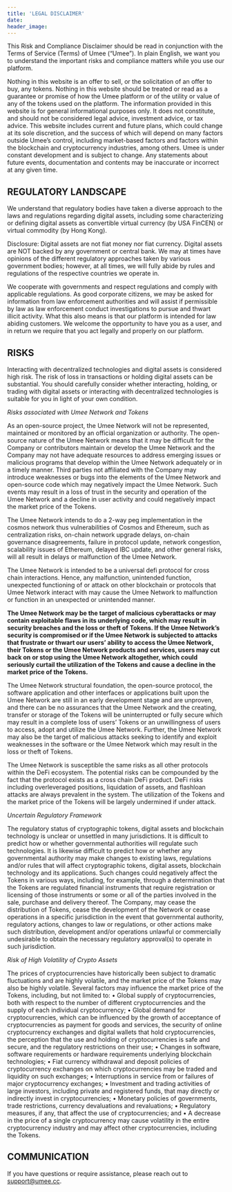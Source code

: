 ```yaml
---
title: 'LEGAL DISCLAIMER'
date:
header_image:
---
```


This Risk and Compliance Disclaimer should be read in conjunction with the Terms of Service (Terms) of Umee (“Umee”). In plain English, we want you to understand the important risks and compliance matters while you use our platform.

Nothing in this website is an offer to sell, or the solicitation of an offer to buy, any tokens. Nothing in this website should be treated or read as a guarantee or promise of how the Umee platform or of the utility or value of any of the tokens used on the platform. The information provided in this website is for general informational purposes only. It does not constitute, and should not be considered legal advice, investment advice, or tax advice. This website includes current and future plans, which could change at its sole discretion, and the success of which will depend on many factors outside Umee’s control, including market-based factors and factors within the blockchain and cryptocurrency industries, among others. Umee is under constant development and is subject to change. Any statements about future events, documentation and contents may be inaccurate or incorrect at any given time.

## REGULATORY LANDSCAPE

We understand that regulatory bodies have taken a diverse approach to the laws and regulations regarding digital assets, including some characterizing or defining digital assets as convertible virtual currency (by USA FinCEN) or virtual commodity (by Hong Kong). 

Disclosure: Digital assets are not fiat money nor fiat currency. Digital assets are NOT backed by any government or central bank. We may at times have opinions of the different regulatory approaches taken by various government bodies; however, at all times, we will fully abide by rules and regulations of the respective countries we operate in. 

We cooperate with governments and respect regulations and comply with applicable regulations. As good corporate citizens, we may be asked for information from law enforcement authorities and will assist if permissible by law as law enforcement conduct investigations to pursue and thwart illicit activity. What this also means is that our platform is intended for law abiding customers. We welcome the opportunity to have you as a user, and in return we require that you act legally and properly on our platform.

## RISKS

Interacting with decentralized technologies and digital assets is considered high risk. The risk of loss in transactions or holding digital assets can be substantial. You should carefully consider whether interacting, holding, or trading with digital assets or interacting with decentralized technologies is suitable for you in light of your own condition.

_Risks associated with Umee Network and Tokens_

As an open-source project, the Umee Network will not be represented, maintained or monitored by an official organization or authority. The open-source nature of the Umee Network means that it may be difficult for the Company or contributors maintain or develop the Umee Network and the Company may not have adequate resources to address emerging issues or malicious programs that develop within the Umee Network adequately or in a timely manner. Third parties not affiliated with the Company may introduce weaknesses or bugs into the elements of the Umee Network and open-source code which may negatively impact the Umee Network. Such events may result in a loss of trust in the security and operation of the Umee Network and a decline in user activity and could negatively impact the market price of the Tokens.

The Umee Network intends to do a 2-way peg implementation in the cosmos network thus vulnerabilities of Cosmos and Ethereum, such as centralization risks, on-chain network upgrade delays, on-chain governance disagreements, failure in protocol update, network congestion, scalability issues of Ethereum, delayed IBC update, and other general risks, will all result in delays or malfunction of the Umee Network. 

The Umee Network is intended to be a universal defi protocol for cross chain interactions. Hence, any malfunction, unintended function, unexpected functioning of or attack on other blockchain or protocols that Umee Network interact with may cause the Umee Network to malfunction or function in an unexpected or unintended manner.  

**The Umee Network may be the target of malicious cyberattacks or may contain exploitable flaws in its underlying code, which may result in security breaches and the loss or theft of Tokens. If the Umee Network’s security is compromised or if the Umee Network is subjected to attacks that frustrate or thwart our users’ ability to access the Umee Network, their Tokens or the Umee Network products and services, users may cut back on or stop using the Umee Network altogether, which could seriously curtail the utilization of the Tokens and cause a decline in the market price of the Tokens.**

The Umee Network structural foundation, the open-source protocol, the software application and other interfaces or applications built upon the Umee Network are still in an early development stage and are unproven, and there can be no assurances that the Umee Network and the creating, transfer or storage of the Tokens will be uninterrupted or fully secure which may result in a complete loss of users’ Tokens or an unwillingness of users to access, adopt and utilize the Umee Network. Further, the Umee Network may also be the target of malicious attacks seeking to identify and exploit weaknesses in the software or the Umee Network which may result in the loss or theft of Tokens.

The Umee Network is susceptible the same risks as all other protocols within the DeFi ecosystem. The potential risks can be compounded by the fact that the protocol exists as a cross chain DeFi product. DeFi risks including overleveraged positions, liquidation of assets, and flashloan attacks are always prevalent in the system. The utilization of the Tokens and the market price of the Tokens will be largely undermined if under attack. 

_Uncertain Regulatory Framework_

The regulatory status of cryptographic tokens, digital assets and blockchain technology is unclear or unsettled in many jurisdictions. It is difficult to predict how or whether governmental authorities will regulate such technologies. It is likewise difficult to predict how or whether any governmental authority may make changes to existing laws, regulations and/or rules that will affect cryptographic tokens, digital assets, blockchain technology and its applications. Such changes could negatively affect the Tokens in various ways, including, for example, through a determination that the Tokens are regulated financial instruments that require registration or licensing of those instruments or some or all of the parties involved in the sale, purchase and delivery thereof. The Company, may cease the distribution of Tokens, cease the development of the Network or cease operations in a specific jurisdiction in the event that governmental authority, regulatory actions, changes to law or regulations, or other actions make such distribution, development and/or operations unlawful or commercially undesirable to obtain the necessary regulatory approval(s) to operate in such jurisdiction.

_Risk of High Volatility of Crypto Assets_

The prices of cryptocurrencies have historically been subject to dramatic fluctuations and are highly volatile, and the market price of the Tokens may also be highly volatile. Several factors may influence the market price of the Tokens, including, but not limited to:
	•	Global supply of cryptocurrencies, both with respect to the number of different cryptocurrencies and the supply of each individual cryptocurrency;
	•	Global demand for cryptocurrencies, which can be influenced by the growth of acceptance of cryptocurrencies as payment for goods and services, the security of online cryptocurrency exchanges and digital wallets that hold cryptocurrencies, the perception that the use and holding of cryptocurrencies is safe and secure, and the regulatory restrictions on their use;
	•	Changes in software, software requirements or hardware requirements underlying blockchain technologies;
	•	Fiat currency withdrawal and deposit policies of cryptocurrency exchanges on which cryptocurrencies may be traded and liquidity on such exchanges;
	•	Interruptions in service from or failures of major cryptocurrency exchanges;
	•	Investment and trading activities of large investors, including private and registered funds, that may directly or indirectly invest in cryptocurrencies;
	•	Monetary policies of governments, trade restrictions, currency devaluations and revaluations; 
	•	Regulatory measures, if any, that affect the use of cryptocurrencies; and
	•	A decrease in the price of a single cryptocurrency may cause volatility in the entire cryptocurrency industry and may affect other cryptocurrencies, including the Tokens.  

## COMMUNICATION

If you have questions or require assistance, please reach out to support@umee.cc.
